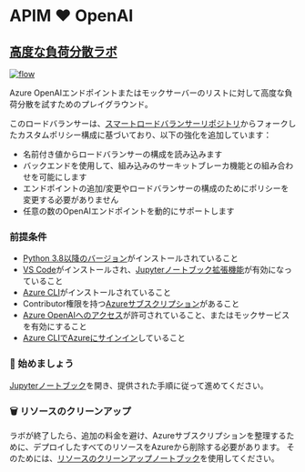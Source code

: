# APIM ❤️ OpenAI

## [高度な負荷分散ラボ](advanced-load-balancing.ipynb)

[![flow](../../images/advanced-load-balancing.gif)](advanced-load-balancing.ipynb)

Azure OpenAIエンドポイントまたはモックサーバーのリストに対して高度な負荷分散を試すためのプレイグラウンド。

このロードバランサーは、[スマートロードバランサーリポジトリ](https://github.com/andredewes/apim-aoai-smart-loadbalancing)からフォークしたカスタムポリシー構成に基づいており、以下の強化を追加しています：

- 名前付き値からロードバランサーの構成を読み込みます
- バックエンドを使用して、組み込みのサーキットブレーカ機能との組み合わせを可能にします
- エンドポイントの追加/変更やロードバランサーの構成のためにポリシーを変更する必要がありません
- 任意の数のOpenAIエンドポイントを動的にサポートします

### 前提条件

- [Python 3.8以降のバージョン](https://www.python.org/)がインストールされていること
- [VS Code](https://code.visualstudio.com/)がインストールされ、[Jupyterノートブック拡張機能](https://marketplace.visualstudio.com/items?itemName=ms-toolsai.jupyter)が有効になっていること
- [Azure CLI](https://learn.microsoft.com/en-us/cli/azure/install-azure-cli)がインストールされていること
- Contributor権限を持つ[Azureサブスクリプション](https://azure.microsoft.com/en-us/free/)があること
- [Azure OpenAIへのアクセス](https://aka.ms/oai/access)が許可されていること、またはモックサービスを有効にすること
- [Azure CLIでAzureにサインイン](https://learn.microsoft.com/en-us/cli/azure/authenticate-azure-cli-interactively)していること

### 🚀 始めましょう

[Jupyterノートブック](advanced-load-balancing.ipynb)を開き、提供された手順に従って進めてください。

### 🗑️ リソースのクリーンアップ

ラボが終了したら、追加の料金を避け、Azureサブスクリプションを整理するために、デプロイしたすべてのリソースをAzureから削除する必要があります。
そのためには、[リソースのクリーンアップノートブック](clean-up-resources.ipynb)を使用してください。